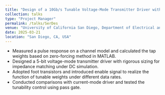 ```yaml
---
title: "Design of a 10Gb/s Tunable Voltage-Mode Transmitter Driver with 3-Tap FFE in 65nm CMOS"
collection: talks
type: "Project Manager"
permalink: /talks/SerDes
venue: "University of California San Diego, Department of Electrical and Computer Engineering"
date: 2025-03-21
location: "San Diego, CA, USA"
---
```


* Measured a pulse response on a channel model and calculated the tap weights based on zero-forcing method in MATLAB.
* Designed a 5-bit voltage-mode transmitter driver with rigorous sizing for impedance matching under DC simulation.
* Adopted foot transistors and introduced enable signal to realize the function of tunable weights under different data rates.
* Conducted comparisons with current-mode driver and tested the tunability control using pass gate.